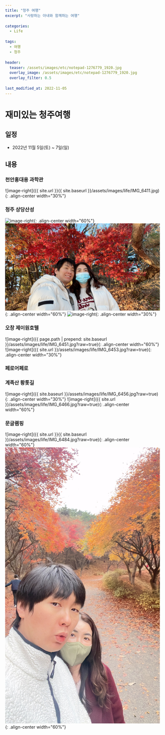 ```yaml
---
title: "청주 여행"
excerpt: "사랑하는 아내와 함께하는 여행"

categories:
  - Life

tags:
  - 여행
  - 청주

header:
  teaser: /assets/images/etc/notepad-1276779_1920.jpg
  overlay_image: /assets/images/etc/notepad-1276779_1920.jpg
  overlay_filter: 0.5

last_modified_at: 2022-11-05
---
```


# 재미있는 청주여행

## 일정
- 2022년 11월 5일(토) ~ 7일(일)

## 내용
### 천안홍대용 과학관
![image-right]({{ site.url }}{{ site.baseurl }}/assets/images/life/IMG_6411.jpg){: .align-center width="30%"}

### 청주 상당산성
![image-right](../../../assets/images/life/IMG_6419.jpg?raw=true){: .align-center width="60%"}
![image-right](../../assets/images/life/IMG_6432.jpg?raw=true){: .align-center width="60%"}
![image-right](../assets/images/life/IMG_6496.jpg?raw=true){: .align-center width="30%"}

### 오창 제이원호텔
![image-right]({{ page.path | prepend: site.baseurl }}/assets/images/life/IMG_6451.jpg?raw=true){: .align-center width="60%"}
![image-right]({{ site.url }}/assets/images/life/IMG_6453.jpg?raw=true){: .align-center width="30%"}

### 페로어페로

### 계족산 황톳길
![image-right]({{ site.baseurl }}/assets/images/life/IMG_6456.jpg?raw=true){: .align-center width="30%"}
![image-right]({{ site.url }}/assets/images/life/IMG_6466.jpg?raw=true){: .align-center width="60%"}

### 문글램핑
![image-right]({{ site.url }}{{ site.baseurl }}/assets/images/life/IMG_6484.jpg?raw=true){: .align-center width="60%"}
![image-right](https://github.com/leeyeonjun85/home/blob/main/assets/images/life/IMG_6496.JPG?raw=true){: .align-center width="60%"}





